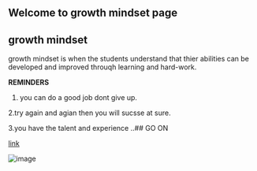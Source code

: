 ## Welcome to growth mindset page
## growth mindset

growth mindset is when the students understand that thier abilities can be developed and improved throuqh learning and hard-work.

**REMINDERS**

1. you can do a good job dont give up.

2.try again and agian then you will sucsse at sure.

3.you have the talent and experience ..## GO ON

[link](https://www.mindsetworks.com/science/)

![image](https://encrypted-tbn0.gstatic.com/images?q=tbn%3AANd9GcTUYTIt2olA9IWPNGquEX5lilRCsicuX-5CStNNyijhbnpUJy69)





